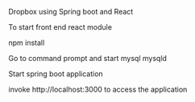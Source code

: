 Dropbox using Spring boot and React


To start front end react module

npm install

Go to command prompt and start mysql
mysqld

Start spring boot application


invoke http://localhost:3000 to access the application